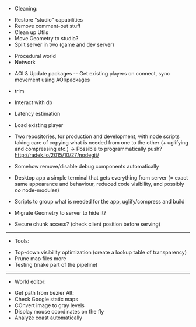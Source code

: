 * Cleaning:
- Restore "studio" capabilities
- Remove comment-out stuff
- Clean up Utils
- Move Geometry to studio?
- Split server in two (game and dev server)
* Procedural world
* Network
- AOI & Update packages
-- Get existing players on connect, sync movement using AOI/packages
- trim
- Interact with db
- Latency estimation
- Load existing player

- Two repositories, for production and development, with node scripts taking care
of copying what is needed from one to the other (+ uglifying and compressing etc.)
-> Possible to programmatically push?  http://radek.io/2015/10/27/nodegit/
- Somehow remove/disable debug components automatically
- Desktop app a simple terminal that gets everything from server (= exact same
appearance and behaviour, reduced code visibility, and possibly *no* node-modules)
- Scripts to group what is needed for the app, uglify/compress and build
- Migrate Geometry to server to hide it?

- Secure chunk access? (check client position before serving)
-----
* Tools:
- Top-down visibility optimization (create a lookup table of transparency)
- Prune map files more
- Testing (make part of the pipeline)
-----
* World editor:
- Get path from bezier
Alt:
- Check Google static maps
- COnvert image to gray levels
- Display mouse coordinates on the fly
- Analyze coast automatically